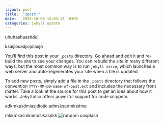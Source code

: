 ```yaml
---
layout: post
title:  "3post!"
date:   2020-10-06 14:03:13 -0300
categories: jekyll update
---
```

uhuhashuashdui

ksaijiosadjiojdiasjo

You’ll find this post in your `_posts` directory. Go ahead and edit it and re-build the site to see your changes. You can rebuild the site in many different ways, but the most common way is to run `jekyll serve`, which launches a web server and auto-regenerates your site when a file is updated.

To add new posts, simply add a file in the `_posts` directory that follows the convention `YYYY-MM-DD-name-of-post.ext` and includes the necessary front matter. Take a look at the source for this post to get an idea about how it works.
Jekyll also offers powerful support for code snippets:

adkmkasdmiasjdiojio
admsksadmksdma

mkkmkasmkamdslkasdkk
<img id="postImage" src="https://source.unsplash.com/500x500/" alt="random unsplash"/>